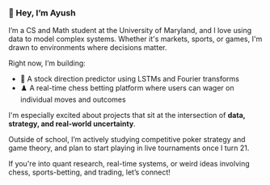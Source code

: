 ### 👋 Hey, I’m Ayush

I’m a CS and Math student at the University of Maryland, and I love using data to model complex systems. Whether it's markets, sports, or games, I'm drawn to environments where decisions matter.

Right now, I’m building:

- 🧠 A stock direction predictor using LSTMs and Fourier transforms  
- ♟️ A real-time chess betting platform where users can wager on individual moves and outcomes

I'm especially excited about projects that sit at the intersection of **data, strategy, and real-world uncertainty**.

Outside of school, I’m actively studying competitive poker strategy and game theory, and plan to start playing in live tournaments once I turn 21.

If you're into quant research, real-time systems, or weird ideas involving chess, sports-betting, and trading, let’s connect!
